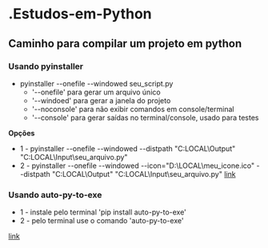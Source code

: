 # .Estudos-em-Python

## Caminho para compilar um projeto em python

### Usando pyinstaller
- pyinstaller --onefile --windowed seu_script.py
    - '--onefile' para gerar um arquivo único
    - '--windoed' para gerar a janela do projeto
    - '--noconsole' para não exibir comandos em console/terminal
    - '--console' para gerar saídas no terminal/console, usado para testes

**Opções**
- 1 - pyinstaller --onefile --windowed --distpath "C:LOCAL\Output" "C:LOCAL\Input\seu_arquivo.py" 
- 2 - pyinstaller --onefile --windowed --icon="D:\LOCAL\meu_icone.ico" --distpath "C:LOCAL\Output" "C:LOCAL\Input\seu_arquivo.py"
[link](https://pyinstaller.org/en/stable/)


### Usando auto-py-to-exe
- 1 - instale pelo terminal 'pip install auto-py-to-exe'
- 2 - pelo terminal use o comando 'auto-py-to-exe'

[link](https://pypi.org/project/auto-py-to-exe/#files)

